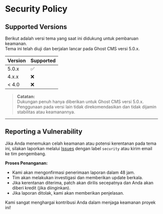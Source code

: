 # Security Policy

## Supported Versions

Berikut adalah versi tema yang saat ini didukung untuk pembaruan keamanan.  
Tema ini telah diuji dan berjalan lancar pada Ghost CMS versi 5.0.x.

| Version | Supported          |
| ------- | ------------------ |
| 5.0.x   | :white_check_mark: |
| 4.x.x   | :x:                |
| < 4.0   | :x:                |

> **Catatan:**  
> Dukungan penuh hanya diberikan untuk Ghost CMS versi 5.0.x.  
> Penggunaan pada versi lain tidak direkomendasikan dan tidak dijamin stabilitas atau keamanannya.

---

## Reporting a Vulnerability

Jika Anda menemukan celah keamanan atau potensi kerentanan pada tema ini, silakan laporkan melalui [Issues](https://github.com/klikada/pkl-2025-ghost-base-theme/issues) dengan label `security` atau kirim email ke tim pengembang.

**Proses Penanganan:**
- Kami akan mengonfirmasi penerimaan laporan dalam 48 jam.
- Tim akan melakukan investigasi dan memberikan update berkala.
- Jika kerentanan diterima, patch akan dirilis secepatnya dan Anda akan diberi kredit (jika diinginkan).
- Jika laporan ditolak, kami akan memberikan penjelasan.

Kami sangat menghargai kontribusi Anda dalam menjaga keamanan proyek ini!
